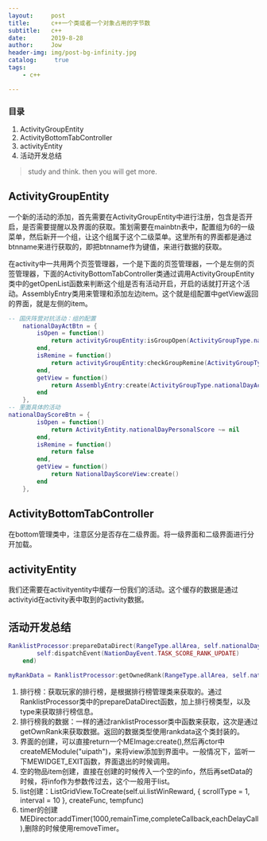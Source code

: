 ```yaml
---
layout:     post
title:      c++一个类或者一个对象占用的字节数
subtitle:   c++
date:       2019-8-28
author:     Jow
header-img: img/post-bg-infinity.jpg
catalog: 	 true 
tags:
    - c++

---
```


### 目录
1. ActivityGroupEntity
2. ActivityBottomTabController
3. activityEntity
4. 活动开发总结


> study and think. then you will get more.


## ActivityGroupEntity
一个新的活动的添加，首先需要在ActivityGroupEntity中进行注册，包含是否开启，是否需要提醒以及界面的获取。策划需要在mainbtn表中，配置组为6的一级菜单，然后新开一个组，让这个组属于这个二级菜单。这里所有的界面都是通过btnname来进行获取的，即把btnname作为键值，来进行数据的获取。

在activity中一共用两个页签管理器，一个是下面的页签管理器，一个是左侧的页签管理器，下面的ActivityBottomTabController类通过调用ActivityGroupEntity类中的getOpenList函数来判断这个组是否有活动开启，开启的话就打开这个活动。AssemblyEntry类用来管理和添加左边item。这个就是组配置中getView返回的界面，就是左侧的item。
```lua
-- 国庆阵营对抗活动：组的配置
    nationalDayActBtn = {
        isOpen = function()
            return activityGroupEntity:isGroupOpen(ActivityGroupType.nationalDayActBtn)
        end,
        isRemine = function()
            return activityGroupEntity:checkGroupRemine(ActivityGroupType.nationalDayActBtn)
        end,
        getView = function()
            return AssemblyEntry:create(ActivityGroupType.nationalDayActBtn)
        end
    },
-- 里面具体的活动
nationalDayScoreBtn = {
        isOpen = function()
            return ActivityEntity.nationalDayPersonalScore ~= nil
        end,
        isRemine = function()
            return false
        end,
        getView = function()
            return NationalDayScoreView:create()
        end
    },
```

## ActivityBottomTabController
在bottom管理类中，注意区分是否存在二级界面。将一级界面和二级界面进行分开加载。

## activityEntity
我们还需要在activityentity中缓存一份我们的活动。这个缓存的数据是通过activityid在activity表中取到的activity数据。

## 活动开发总结
```lua
RanklistProcessor:prepareDataDirect(RangeType.allArea, self.nationalDayCampData.rankType, function(...)
        self:dispatchEvent(NationDayEvent.TASK_SCORE_RANK_UPDATE)
    end)

myRankData = RanklistProcessor:getOwnedRank(RangeType.allArea, self.nationalDayCampData.rankType)
```
1. 排行榜：获取玩家的排行榜，是根据排行榜管理类来获取的。通过RanklistProcessor类中的prepareDataDirect函数，加上排行榜类型，以及type来获取排行榜信息。
2. 排行榜我的数据：一样的通过ranklistProcessor类中函数来获取，这次是通过getOwnRank来获取数据。返回的数据类型使用rankdata这个类封装的。
3. 界面的创建，可以直接return一个MEImage:create(),然后再ctor中createMEModule("uipath")，来将view添加到界面中。一般情况下，监听一下MEWIDGET_EXIT函数，界面退出的时候调用。
4. 空的物品item创建，直接在创建的时候传入一个空的info，然后再setData的时候，将info作为参数传过去，这个一般用于list。
5. list创建：ListGridView.ToCreate(self.ui.listWinReward, { scrollType = 1, interval = 10 }, createFunc, tempfunc)
6. timer的创建MEDirector:addTimer(1000,remainTime,completeCallback,eachDelayCall),删除的时候使用removeTimer。